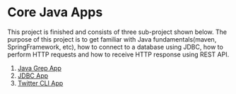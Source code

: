 # Core Java Apps
This project is finished and consists of three sub-project shown below. 
The purpose of this project is to get familiar with Java fundamentals(maven, SpringFramework, etc), how to connect to a database using JDBC, how to perform HTTP requests and how to receive HTTP response using REST API.

1. [Java Grep App](./grep/README.md)
2. [JDBC App](./jdbc/README.md)
3. [Twitter CLI App](./twitter/README.md)
